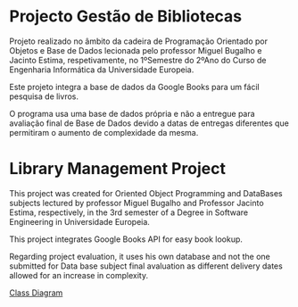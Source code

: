# Projecto Gestão de Bibliotecas
Projeto realizado no âmbito da cadeira de Programação Orientado por Objetos e Base de Dados lecionada pelo professor Miguel Bugalho e Jacinto Estima, respetivamente, no 1ºSemestre do 2ºAno do Curso de Engenharia Informática da Universidade Europeia.

Este projeto integra a base de dados da Google Books para um fácil pesquisa de livros.

O programa usa uma base de dados própria e não a entregue para avaliação final de Base de Dados devido a datas de entregas diferentes que permitiram o aumento de complexidade da mesma.

# Library Management Project
This project was created for Oriented Object Programming and DataBases subjects lectured by professor Miguel Bugalho and Professor Jacinto Estima, respectively, in the 3rd semester of a Degree in Software Engineering in Universidade Europeia.

This project integrates Google Books API for easy book lookup.

Regarding project evaluation, it uses his own database and not the one submitted for Data base subject final avaluation as different delivery dates allowed for an increase in complexity.

<a href="https://github.com/Moozdzn/ProjetoGestaoBiblioteca/blob/master/UC_POO/DiagramaDeClasses.png"> Class Diagram</a>
